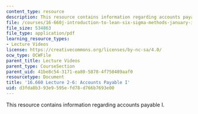 ```yaml
---
content_type: resource
description: This resource contains information regarding accounts payable I.
file: /courses/16-660j-introduction-to-lean-six-sigma-methods-january-iap-2012/d3fda8b393e9595efd78d766b7693e00_MIT16_660JIAP12_2-6C.pdf
file_size: 534863
file_type: application/pdf
learning_resource_types:
- Lecture Videos
license: https://creativecommons.org/licenses/by-nc-sa/4.0/
ocw_type: OCWFile
parent_title: Lecture Videos
parent_type: CourseSection
parent_uid: 41be8c54-3171-ea80-5878-4f750489aaf0
resourcetype: Document
title: '16.660 Lecture 2-6: Accounts Payable I'
uid: d3fda8b3-93e9-595e-fd78-d766b7693e00
---
```

This resource contains information regarding accounts payable I.